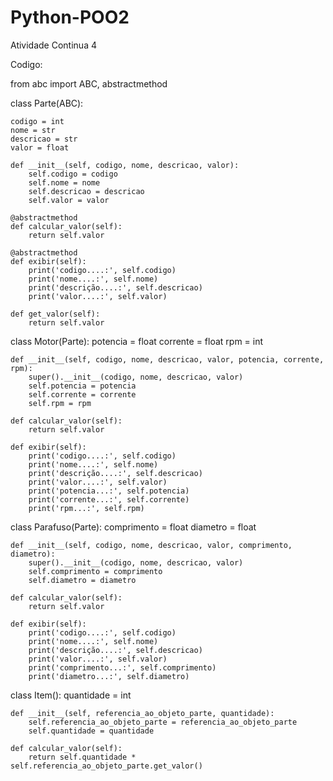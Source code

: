 # Python-POO2
Atividade Continua 4

Codigo:

from abc import ABC, abstractmethod

class Parte(ABC):

    codigo = int
    nome = str
    descricao = str
    valor = float

    def __init__(self, codigo, nome, descricao, valor):
        self.codigo = codigo
        self.nome = nome
        self.descricao = descricao
        self.valor = valor

    @abstractmethod
    def calcular_valor(self):
        return self.valor

    @abstractmethod
    def exibir(self):
        print('codigo....:', self.codigo)
        print('nome....:', self.nome)
        print('descrição....:', self.descricao)
        print('valor....:', self.valor)

    def get_valor(self):
        return self.valor


class Motor(Parte):
    potencia = float
    corrente = float
    rpm = int

    def __init__(self, codigo, nome, descricao, valor, potencia, corrente, rpm):
        super().__init__(codigo, nome, descricao, valor)
        self.potencia = potencia
        self.corrente = corrente
        self.rpm = rpm

    def calcular_valor(self):
        return self.valor

    def exibir(self):
        print('codigo....:', self.codigo)
        print('nome....:', self.nome)
        print('descrição....:', self.descricao)
        print('valor....:', self.valor)
        print('potencia...:', self.potencia)
        print('corrente...:', self.corrente)
        print('rpm...:', self.rpm)


class Parafuso(Parte):
    comprimento = float
    diametro = float

    def __init__(self, codigo, nome, descricao, valor, comprimento, diametro):
        super().__init__(codigo, nome, descricao, valor)
        self.comprimento = comprimento
        self.diametro = diametro

    def calcular_valor(self):
        return self.valor

    def exibir(self):
        print('codigo....:', self.codigo)
        print('nome....:', self.nome)
        print('descrição....:', self.descricao)
        print('valor....:', self.valor)
        print('comprimento...:', self.comprimento)
        print('diametro...:', self.diametro)


class Item():
    quantidade = int

    def __init__(self, referencia_ao_objeto_parte, quantidade):
        self.referencia_ao_objeto_parte = referencia_ao_objeto_parte
        self.quantidade = quantidade

    def calcular_valor(self):
        return self.quantidade * self.referencia_ao_objeto_parte.get_valor()
